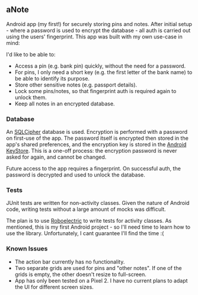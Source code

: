 ## aNote

Android app (my first!) for securely storing pins and notes. After initial setup - where a password is used to encrypt the database - 
all auth is carried out using the users' fingerprint. This app was built with my own use-case in mind: 

I'd like to be able to: 
- Access a pin (e.g. bank pin) quickly, without the need for a password. 
- For pins, I only need a short key (e.g. the first letter of the bank name) to be able to identify its purpose. 
- Store other sensitive notes (e.g. passport details).
- Lock some pins/notes, so that fingerprint auth is required again to unlock them.
- Keep all notes in an encrypted database.


### Database

An [SQLCipher](https://github.com/sqlcipher/sqlcipher) database is used. Encryption is performed with a password 
on first-use of the app. The password itself is encrypted then stored in the app's shared preferences, and the 
encryption key is stored in the [Android KeyStore](https://developer.android.com/training/articles/keystore). 
This is a one-off process: the encryption password is never asked for again, and cannot be changed. 

Future access to the app requires a fingerprint. On successful auth, the password is decrypted and used to unlock
the database.


### Tests

JUnit tests are written for non-activity classes. Given the nature of Android code, writing tests without a large amount of mocks was difficult.   

The plan is to use [Roboelectric](http://robolectric.org) to write tests for activity classes. As mentioned, this is my first Android project - so I'll need time to learn how to use the library. Unfortunately, I cant guarantee I'll find the time :(


### Known Issues
- The action bar currently has no functionality.
- Two separate grids are used for pins and "other notes". If one of the grids is empty, the other doesn't resize to full-screen.
- App has only been tested on a Pixel 2. I have no current plans to adapt the UI for different screen sizes.
